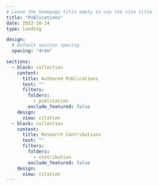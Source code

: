 ```yaml
---
# Leave the homepage title empty to use the site title
title: "Publications"
date: 2022-10-24
type: landing

design:
  # Default section spacing
  spacing: "4rem"

sections:
  - block: collection
    content:
      title: Authored Publications
      text: ""
      filters:
        folders:
          - publication
        exclude_featured: false
    design:
      view: citation
  - block: collection
    content:
      title: Research Contributions
      text: ""
      filters:
        folders:
          - contribution
        exclude_featured: false
    design:
      view: citation      
---
```

